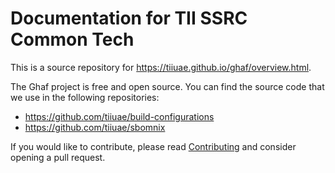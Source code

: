 Documentation for TII SSRC Common Tech
=============

This is a source repository for https://tiiuae.github.io/ghaf/overview.html.


The Ghaf project is free and open source. You can find the source code that we use in the following repositories:

* https://github.com/tiiuae/build-configurations
* https://github.com/tiiuae/sbomnix


If you would like to contribute, please read [Contributing](CONTRIBUTING.md) and consider opening a pull request.
